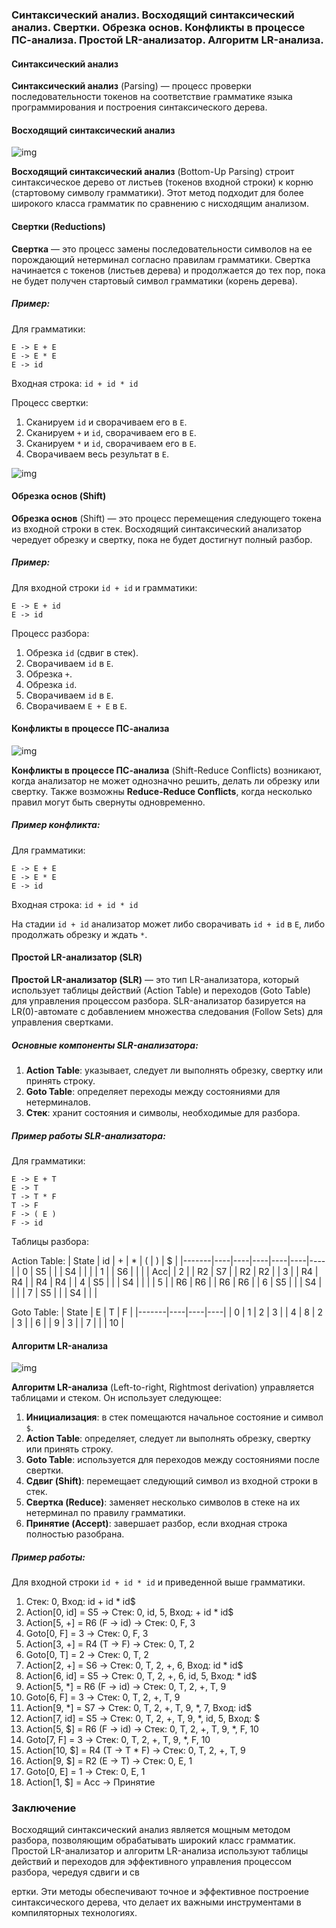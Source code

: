 ### Синтаксический анализ. Восходящий синтаксический анализ. Свертки. Обрезка основ. Конфликты в процессе ПС-анализа. Простой LR-анализатор. Алгоритм LR-анализа.

#### Синтаксический анализ

**Синтаксический анализ** (Parsing) — процесс проверки последовательности токенов на соответствие грамматике языка программирования и построения синтаксического дерева.

#### Восходящий синтаксический анализ

![img](images/bottom-up.jpg)

**Восходящий синтаксический анализ** (Bottom-Up Parsing) строит синтаксическое дерево от листьев (токенов входной строки) к корню (стартовому символу грамматики). Этот метод подходит для более широкого класса грамматик по сравнению с нисходящим анализом.

#### Свертки (Reductions)

**Свертка** — это процесс замены последовательности символов на ее порождающий нетерминал согласно правилам грамматики. Свертка начинается с токенов (листьев дерева) и продолжается до тех пор, пока не будет получен стартовый символ грамматики (корень дерева).

##### Пример:
Для грамматики:
```
E -> E + E
E -> E * E
E -> id
```
Входная строка: `id + id * id`

Процесс свертки:
1. Сканируем `id` и сворачиваем его в `E`.
2. Сканируем `+` и `id`, сворачиваем его в `E`.
3. Сканируем `*` и `id`, сворачиваем его в `E`.
4. Сворачиваем весь результат в `E`.

![img](images/reductions.jpg)

#### Обрезка основ (Shift)

**Обрезка основ** (Shift) — это процесс перемещения следующего токена из входной строки в стек. Восходящий синтаксический анализатор чередует обрезку и свертку, пока не будет достигнут полный разбор.

##### Пример:
Для входной строки `id + id` и грамматики:
```
E -> E + id
E -> id
```
Процесс разбора:
1. Обрезка `id` (сдвиг в стек).
2. Сворачиваем `id` в `E`.
3. Обрезка `+`.
4. Обрезка `id`.
5. Сворачиваем `id` в `E`.
6. Сворачиваем `E + E` в `E`.

#### Конфликты в процессе ПС-анализа

![img](images/shift-reduce-conflicts.jpg)

**Конфликты в процессе ПС-анализа** (Shift-Reduce Conflicts) возникают, когда анализатор не может однозначно решить, делать ли обрезку или свертку. Также возможны **Reduce-Reduce Conflicts**, когда несколько правил могут быть свернуты одновременно.

##### Пример конфликта:
Для грамматики:
```
E -> E + E
E -> E * E
E -> id
```
Входная строка: `id + id * id`

На стадии `id + id` анализатор может либо сворачивать `id + id` в `E`, либо продолжать обрезку и ждать `*`.

#### Простой LR-анализатор (SLR)

**Простой LR-анализатор (SLR)** — это тип LR-анализатора, который использует таблицы действий (Action Table) и переходов (Goto Table) для управления процессом разбора. SLR-анализатор базируется на LR(0)-автомате с добавлением множества следования (Follow Sets) для управления свертками.

##### Основные компоненты SLR-анализатора:
1. **Action Table**: указывает, следует ли выполнять обрезку, свертку или принять строку.
2. **Goto Table**: определяет переходы между состояниями для нетерминалов.
3. **Стек**: хранит состояния и символы, необходимые для разбора.

##### Пример работы SLR-анализатора:
Для грамматики:
```
E -> E + T
E -> T
T -> T * F
T -> F
F -> ( E )
F -> id
```
Таблицы разбора:

Action Table:
| State | id | +  | *  | (  | )  | $  |
|-------|----|----|----|----|----|----|
|   0   | S5 |    |    | S4 |    |    |
|   1   |    | S6 |    |    |    | Acc|
|   2   |    | R2 | S7 |    | R2 | R2 |
|   3   |    | R4 | R4 |    | R4 | R4 |
|   4   | S5 |    |    | S4 |    |    |
|   5   |    | R6 | R6 |    | R6 | R6 |
|   6   | S5 |    |    | S4 |    |    |
|   7   | S5 |    |    | S4 |    |    |

Goto Table:
| State | E  | T  | F  |
|-------|----|----|----|
|   0   | 1  | 2  | 3  |
|   4   | 8  | 2  | 3  |
|   6   |    | 9  | 3  |
|   7   |    |    | 10 |


#### Алгоритм LR-анализа

![img](images/shift-reduce-actions.jpg)

**Алгоритм LR-анализа** (Left-to-right, Rightmost derivation) управляется таблицами и стеком. Он использует следующее:

1. **Инициализация**: в стек помещаются начальное состояние и символ `$`.
2. **Action Table**: определяет, следует ли выполнять обрезку, свертку или принять строку.
3. **Goto Table**: используется для переходов между состояниями после свертки.
4. **Сдвиг (Shift)**: перемещает следующий символ из входной строки в стек.
5. **Свертка (Reduce)**: заменяет несколько символов в стеке на их нетерминал по правилу грамматики.
6. **Принятие (Accept)**: завершает разбор, если входная строка полностью разобрана.

##### Пример работы:
Для входной строки `id + id * id` и приведенной выше грамматики.

1. Стек: 0, Вход: id + id * id$
2. Action[0, id] = S5 -> Стек: 0, id, 5, Вход: + id * id$
3. Action[5, +] = R6 (F -> id) -> Стек: 0, F, 3
4. Goto[0, F] = 3 -> Стек: 0, F, 3
5. Action[3, +] = R4 (T -> F) -> Стек: 0, T, 2
6. Goto[0, T] = 2 -> Стек: 0, T, 2
7. Action[2, +] = S6 -> Стек: 0, T, 2, +, 6, Вход: id * id$
8. Action[6, id] = S5 -> Стек: 0, T, 2, +, 6, id, 5, Вход: * id$
9. Action[5, *] = R6 (F -> id) -> Стек: 0, T, 2, +, T, 9
10. Goto[6, F] = 3 -> Стек: 0, T, 2, +, T, 9
11. Action[9, *] = S7 -> Стек: 0, T, 2, +, T, 9, *, 7, Вход: id$
12. Action[7, id] = S5 -> Стек: 0, T, 2, +, T, 9, *, id, 5, Вход: $
13. Action[5, $] = R6 (F -> id) -> Стек: 0, T, 2, +, T, 9, *, F, 10
14. Goto[7, F] = 3 -> Стек: 0, T, 2, +, T, 9, *, F, 10
15. Action[10, $] = R4 (T -> T * F) -> Стек: 0, T, 2, +, T, 9
16. Action[9, $] = R2 (E -> T) -> Стек: 0, E, 1
17. Goto[0, E] = 1 -> Стек: 0, E, 1
18. Action[1, $] = Acc -> Принятие

### Заключение

Восходящий синтаксический анализ является мощным методом разбора, позволяющим обрабатывать широкий класс грамматик. Простой LR-анализатор и алгоритм LR-анализа используют таблицы действий и переходов для эффективного управления процессом разбора, чередуя сдвиги и св

ертки. Эти методы обеспечивают точное и эффективное построение синтаксического дерева, что делает их важными инструментами в компиляторных технологиях.
